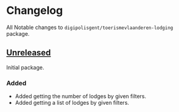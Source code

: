 # Changelog

All Notable changes to `digipolisgent/toerismevlaanderen-lodging` package.

## [Unreleased]

Initial package.

### Added

* Added getting the number of lodges by given filters.
* Added getting a list of lodges by given filters.

[1.0.0]: https://github.com/digipolisgent/php_package_dg-toerismevlaanderen-lodging/releases/tag/1.0.0
[Unreleased]: https://github.com/digipolisgent/php_package_dg-toerismevlaanderen-lodging/compare/master...develop
